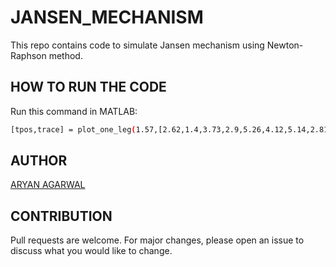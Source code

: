 # JANSEN_MECHANISM
This repo contains code to simulate Jansen mechanism using Newton-Raphson method.

## HOW TO RUN THE CODE
Run this command in MATLAB:
```bash
[tpos,trace] = plot_one_leg(1.57,[2.62,1.4,3.73,2.9,5.26,4.12,5.14,2.81],0.19,200)
```

## AUTHOR
[ARYAN AGARWAL](https://github.com/worldinmyfist/)

## CONTRIBUTION
Pull requests are welcome. For major changes, please open an issue to discuss what you would like to change.

